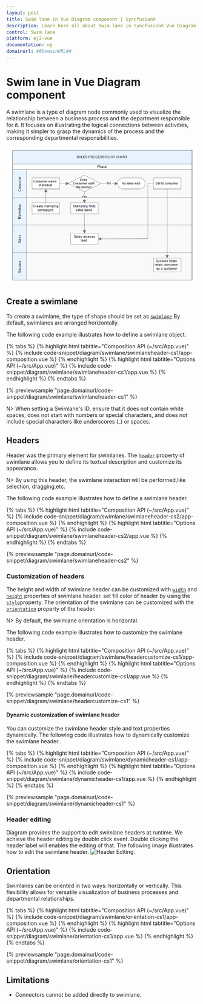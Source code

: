 ```yaml
---
layout: post
title: Swim lane in Vue Diagram component | Syncfusion®
description: Learn here all about Swim lane in Syncfusion® Vue Diagram component of Syncfusion Essential® JS 2 and more.
control: Swim lane 
platform: ej2-vue
documentation: ug
domainurl: ##DomainURL##
---
```


# Swim lane in Vue Diagram component

A swimlane is a type of diagram node commonly used to visualize the relationship between a business process and the department responsible for it. It focuses on illustrating the logical connections between activities, making it simpler to grasp the dynamics of the process and the corresponding departmental responsibilities.

![Swimlane](../images/swimlane-image.png)

## Create a swimlane

To create a swimlane, the type of shape should be set as [`swimlane`](https://ej2.syncfusion.com/vue/documentation/api/diagram/swimLaneModel/).By default, swimlanes are arranged horizontally.

The following code example illustrates how to define a swimlane object.

{% tabs %}
{% highlight html tabtitle="Composition API (~/src/App.vue)" %}
{% include code-snippet/diagram/swimlane/swimlaneheader-cs1/app-composition.vue %}
{% endhighlight %}
{% highlight html tabtitle="Options API (~/src/App.vue)" %}
{% include code-snippet/diagram/swimlane/swimlaneheader-cs1/app.vue %}
{% endhighlight %}
{% endtabs %}
        
{% previewsample "page.domainurl/code-snippet/diagram/swimlane/swimlaneheader-cs1" %}

N> When setting a Swimlane's ID, ensure that it does not contain white spaces, does not start with numbers or special characters, and does not include special characters like underscores (_) or spaces.

## Headers

Header was the primary element for swimlanes. The [`header`](https://ej2.syncfusion.com/vue/documentation/api/diagram/headerModel/) property of swimlane allows you to define its textual description and customize its appearance.

N> By using this header, the swimlane interaction will be performed,like selection, dragging,etc.

The following code example illustrates how to define a swimlane header.

{% tabs %}
{% highlight html tabtitle="Composition API (~/src/App.vue)" %}
{% include code-snippet/diagram/swimlane/swimlaneheader-cs2/app-composition.vue %}
{% endhighlight %}
{% highlight html tabtitle="Options API (~/src/App.vue)" %}
{% include code-snippet/diagram/swimlane/swimlaneheader-cs2/app.vue %}
{% endhighlight %}
{% endtabs %}
        
{% previewsample "page.domainurl/code-snippet/diagram/swimlane/swimlaneheader-cs2" %}

### Customization of headers

The height and width of swimlane header can be customized with [`width`](https://ej2.syncfusion.com/vue/documentation/api/diagram/headerModel/#width) and [`height`](https://ej2.syncfusion.com/vue/documentation/api/diagram/headerModel/#height) properties of swimlane header. set fill color of header by using the [`style`](https://ej2.syncfusion.com/vue/documentation/api/diagram/headerModel/#style)property. The orientation of the swimlane can be customized with the [`orientation`](https://ej2.syncfusion.com/vue/documentation/api/diagram/swimLaneModel/#orientation) property of the header.

N> By default, the swimlane orientation is horizontal.

The following code example illustrates how to customize the swimlane header.

{% tabs %}
{% highlight html tabtitle="Composition API (~/src/App.vue)" %}
{% include code-snippet/diagram/swimlane/headercustomize-cs1/app-composition.vue %}
{% endhighlight %}
{% highlight html tabtitle="Options API (~/src/App.vue)" %}
{% include code-snippet/diagram/swimlane/headercustomize-cs1/app.vue %}
{% endhighlight %}
{% endtabs %}
        
{% previewsample "page.domainurl/code-snippet/diagram/swimlane/headercustomize-cs1" %}

#### Dynamic customization of swimlane header

You can customize the swimlane header style and text properties dynamically. The following code illustrates how to dynamically customize the swimlane header..

{% tabs %}
{% highlight html tabtitle="Composition API (~/src/App.vue)" %}
{% include code-snippet/diagram/swimlane/dynamicheader-cs1/app-composition.vue %}
{% endhighlight %}
{% highlight html tabtitle="Options API (~/src/App.vue)" %}
{% include code-snippet/diagram/swimlane/dynamicheader-cs1/app.vue %}
{% endhighlight %}
{% endtabs %}
        
{% previewsample "page.domainurl/code-snippet/diagram/swimlane/dynamicheader-cs1" %}

### Header editing

Diagram provides the support to edit swimlane headers at runtime. We achieve the header editing by double click event. Double clicking the header label will enables the editing of that. The following image illustrates how to edit the swimlane header.  ![Header Editing](../images/swimlane-header-edit.gif).

## Orientation

Swimlanes can be oriented in two ways: horizontally or vertically. This flexibility allows for versatile visualization of business processes and departmental relationships.

{% tabs %}
{% highlight html tabtitle="Composition API (~/src/App.vue)" %}
{% include code-snippet/diagram/swimlane/orientation-cs1/app-composition.vue %}
{% endhighlight %}
{% highlight html tabtitle="Options API (~/src/App.vue)" %}
{% include code-snippet/diagram/swimlane/orientation-cs1/app.vue %}
{% endhighlight %}
{% endtabs %}
        
{% previewsample "page.domainurl/code-snippet/diagram/swimlane/orientation-cs1" %}

## Limitations

* Connectors cannot be added directly to swimlane.